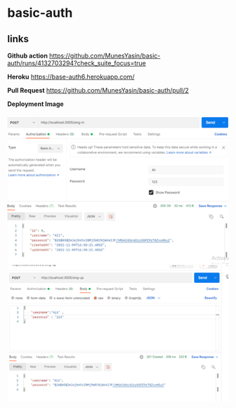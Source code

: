 # basic-auth

## links

**Github action** https://github.com/MunesYasin/basic-auth/runs/4132703294?check_suite_focus=true

**Heroku** https://base-auth6.herokuapp.com/

**Pull Request** https://github.com/MunesYasin/basic-auth/pull/2

**Deployment Image** 

![img](SIGNINTESTt.png)
![img](SIGNUPTESTt.png)

